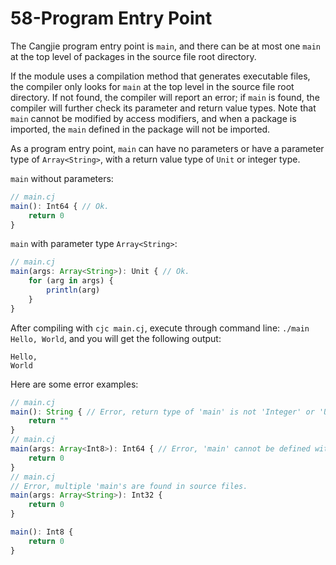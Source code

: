 # 58-Program Entry Point

The Cangjie program entry point is `main`, and there can be at most one `main` at the top level of packages in the source file root directory.

If the module uses a compilation method that generates executable files, the compiler only looks for `main` at the top level in the source file root directory. If not found, the compiler will report an error; if `main` is found, the compiler will further check its parameter and return value types. Note that `main` cannot be modified by access modifiers, and when a package is imported, the `main` defined in the package will not be imported.

As a program entry point, `main` can have no parameters or have a parameter type of `Array<String>`, with a return value type of `Unit` or integer type.

`main` without parameters:

```typescript
// main.cj
main(): Int64 { // Ok.
    return 0
}
```

`main` with parameter type `Array<String>`:

```typescript
// main.cj
main(args: Array<String>): Unit { // Ok.
    for (arg in args) {
        println(arg)
    }
}
```

After compiling with `cjc main.cj`, execute through command line: `./main Hello, World`, and you will get the following output:

```text
Hello,
World
```

Here are some error examples:

```typescript
// main.cj
main(): String { // Error, return type of 'main' is not 'Integer' or 'Unit'.
    return ""
}
// main.cj
main(args: Array<Int8>): Int64 { // Error, 'main' cannot be defined with parameter whose type is not Array<String>.
    return 0
}
// main.cj
// Error, multiple 'main's are found in source files.
main(args: Array<String>): Int32 {
    return 0
}

main(): Int8 {
    return 0
}
```